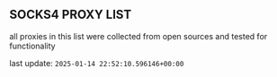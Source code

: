 ## SOCKS4 PROXY LIST

all proxies in this list were collected from open sources and tested for functionality

last update: `2025-01-14 22:52:10.596146+00:00`